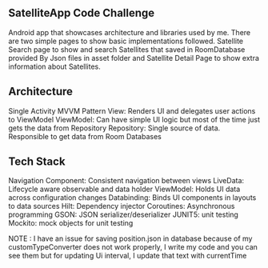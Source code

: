 SatelliteApp Code Challenge
------------
Android app that showcases architecture and libraries used by me.
There are two simple pages to show basic implementations followed.
Satellite Search page to show and search Satellites that saved in RoomDatabase provided By Json files in asset folder and Satellite Detail Page to show extra information about Satellites.

Architecture
------------
Single Activity
MVVM Pattern
View: Renders UI and delegates user actions to ViewModel
ViewModel: Can have simple UI logic but most of the time just gets the data from Repository
Repository: Single source of data. Responsible to get data from Room Databases

Tech Stack
------------
Navigation Component: Consistent navigation between views
LiveData: Lifecycle aware observable and data holder
ViewModel: Holds UI data across configuration changes
Databinding: Binds UI components in layouts to data sources
Hilt: Dependency injector
Coroutines: Asynchronous programming
GSON: JSON serializer/deserializer
JUNIT5: unit testing
Mockito: mock objects for unit testing

NOTE :
I have an issue for saving position.json in database because of my customTypeConverter does not 
work properly, I write my code and you can see them but for updating Ui interval, I update that text
with currentTime

